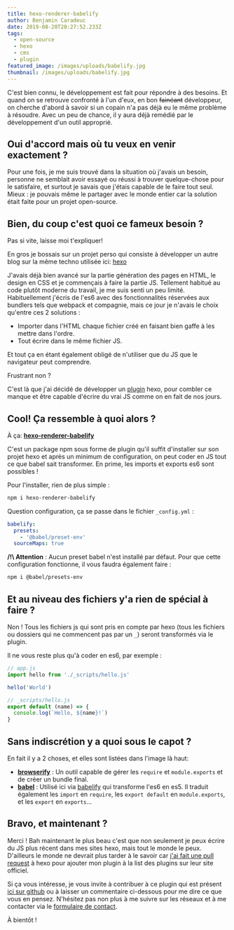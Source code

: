 ```yaml
---
title: hexo-renderer-babelify
author: Benjamin Caradeuc
date: 2019-08-20T20:27:52.233Z
tags:
  - open-source
  - hexo
  - cms
  - plugin
featured_image: /images/uploads/babelify.jpg
thumbnail: /images/uploads/babelify.jpg
---
```

C'est bien connu, le développement est fait pour répondre à des besoins. Et quand on se retrouve confronté à l'un d'eux, en bon ~~fainéant~~ développeur, on cherche d'abord à savoir si un copain n'a pas  déjà eu le même problème à résoudre. Avec un peu de chance, il y aura déjà remédié par le développement d'un outil approprié.

## Oui d'accord mais où tu veux en venir exactement ?

Pour une fois, je me suis trouvé dans la situation où j'avais un besoin, personne ne semblait avoir essayé ou réussi à trouver quelque-chose pour le satisfaire, et surtout je savais que j'étais capable de le faire tout seul. Mieux : je pouvais même le partager avec le monde entier car la solution était faite pour un projet open-source.

## Bien, du coup c'est quoi ce fameux besoin ?

Pas si vite, laisse moi t'expliquer!

En gros je bossais sur un projet perso qui consiste à développer un autre blog sur la même techno utilisée ici: [hexo](https://hexo.io)

J'avais déjà bien avancé sur la partie génération des pages en HTML, le design en CSS et je commençais à faire la partie JS. Tellement habitué au code plutôt moderne du travail, je me suis senti un peu limité. Habituellement j'écris de l'es6 avec des fonctionnalités réservées aux bundlers tels que webpack et compagnie, mais ce jour je n'avais le choix qu'entre ces 2 solutions :

* Importer dans l'HTML chaque fichier créé en faisant bien gaffe à les mettre dans l'ordre.
* Tout écrire dans le même fichier JS.

Et tout ça en étant également obligé de n'utiliser que du JS que le navigateur peut comprendre.

Frustrant non ?

C'est là que j'ai décidé de développer un [plugin](https://hexo.io/plugins/) hexo, pour combler ce manque et être capable d'écrire du vrai JS comme on en fait de nos jours.

## Cool! Ça ressemble à quoi alors ?

À ça: **[hexo-renderer-babelify](https://www.npmjs.com/package/hexo-renderer-babelify)**

C'est un package npm sous forme de plugin qu'il suffit d'installer sur son projet hexo et après un minimum de configuration, on peut coder en JS tout ce que babel sait transformer. En prime, les imports et exports es6 sont possibles !

Pour l'installer, rien de plus simple :

```bash
npm i hexo-renderer-babelify
```

Question configuration, ça se passe dans le fichier `_config.yml` :

```yml
babelify:
  presets:
    - '@babel/preset-env'
  sourceMaps: true
```

**/!\ Attention** : Aucun preset babel n'est installé par défaut. Pour que cette configuration fonctionne, il vous faudra également faire :

```bash
npm i @babel/presets-env
```

## Et au niveau des fichiers y'a rien de spécial à faire ?

Non ! Tous les fichiers js qui sont pris en compte par hexo (tous les fichiers ou dossiers qui ne commencent pas par un `_`) seront transformés via le plugin.

Il ne vous reste plus qu'à coder en es6, par exemple :

```js
// app.js
import hello from './_scripts/hello.js'

hello('World')
```

```js
// _scripts/hello.js
export default (name) => {
  console.log(`Hello, ${name}!`)
}
```

## Sans indiscrétion y a quoi sous le capot ?

En fait il y a 2 choses, et elles sont listées dans l'image là haut:

* **[browserify](http://browserify.org/)** : Un outil capable de gérer les `require` et `module.exports` et de créer un bundle final.
* **[babel](https://babeljs.io)** : Utilisé ici via [babelify](https://www.npmjs.com/package/babelify) qui transforme l'es6 en es5. Il traduit également les `import` en `require`, les `export default` en `module.exports`, et les `export` en `exports`...

## Bravo, et maintenant ?

Merci ! Bah maintenant le plus beau c'est que non seulement je peux écrire du JS plus récent dans mes sites hexo, mais tout le monde le peux. D'ailleurs le monde ne devrait plus tarder à le savoir car [j'ai fait une pull request](https://github.com/hexojs/site/pull/1043) à hexo pour ajouter mon plugin à la list des plugins sur leur site officiel.

Si ça vous intéresse, je vous invite à contribuer à ce plugin qui est présent [ici sur github](https://github.com/benavern/hexo-renderer-babelify) ou à laisser un commentaire ci-dessous pour me dire ce que vous en pensez. N'hésitez pas non plus à me suivre sur les réseaux et à me contacter via le [formulaire de contact](/contact).

À bientôt !
